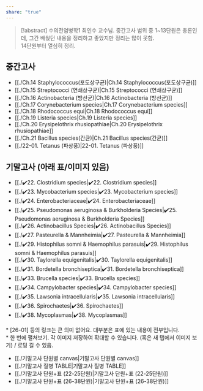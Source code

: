 ```yaml
---
share: "true"
---
```

>[!abstract] 수의전염병학1
>최인수 교수님.
>중간고사 범위 중 1~13단원은 총론인데, 그간 배웠던 내용을 정리하고 좋았지만 정리는 많이 못함.<br>
>14단원부터 열심히 정리.

## 중간고사

- [[./Ch.14 Staphylococcus(포도상구균)|Ch.14 Staphylococcus(포도상구균)]]
- [[./Ch.15 Streptococci (연쇄상구균)|Ch.15 Streptococci (연쇄상구균)]]
- [[./Ch.16 Actinobacteria (방선균)|Ch.16 Actinobacteria (방선균)]]
- [[./Ch.17 Corynebacterium species|Ch.17 Corynebacterium species]]
- [[./Ch.18 Rhodococcus equi|Ch.18 Rhodococcus equi]]
- [[./Ch.19 Listeria species|Ch.19 Listeria species]]
- [[./Ch.20 Erysipelothrix rhusiopathiae|Ch.20 Erysipelothrix rhusiopathiae]]
- [[./Ch.21 Bacillus species(간균)|Ch.21 Bacillus species(간균)]]
- [[./22-01. Tetanus (파상풍)|22-01. Tetanus (파상풍)]]

## 기말고사 (아래 표/이미지 있음)
- [[./✔️22. Clostridium species|✔️22. Clostridium species]]
- [[./✔️23. Mycobacterium species|✔️23. Mycobacterium species]]
- [[./✔️24. Enterobacteriaceae|✔️24. Enterobacteriaceae]]
- [[./✔️25. Pseudomonas aeruginosa & Burkholderia Species|✔️25. Pseudomonas aeruginosa & Burkholderia Species]]
- [[./✔️26. Actinobacillus Species|✔️26. Actinobacillus Species]]
- [[./✔️27. Pasteurella & Mannheimia|✔️27. Pasteurella & Mannheimia]]
- [[./✔️29. Histophilus somni & Haemophilus parasuis|✔️29. Histophilus somni & Haemophilus parasuis]]
- [[./✔️30. Taylorella equigenitalis|✔️30. Taylorella equigenitalis]]
- [[./✔️31. Bordetella bronchiseptica|✔️31. Bordetella bronchiseptica]]
- [[./✔️33. Brucella species|✔️33. Brucella species]]
- [[./✔️34. Campylobacter species|✔️34. Campylobacter species]]
- [[./✔️35. Lawsonia intracellularis|✔️35. Lawsonia intracellularis]]
- [[./✔️36. Spirochaetes|✔️36. Spirochaetes]]
- [[./✔️38. Mycoplasmas|✔️38. Mycoplasmas]]

\* [26-01] 등의 링크는 큰 의미 없어요. 대부분은 표에 있는 내용이 전부입니다.<br>
\* 한 번에 펼쳐보기. 각 이미지 저장하여 확대할 수 있습니다. (혹은 새 탭에서 이미지 보기) / 로딩 길 수 있음.
- [[./기말고사 단원별 canvas|기말고사 단원별 canvas]]
- [[./기말고사 질병 TABLE|기말고사 질병 TABLE]]
- [[./기말고사 단원+표 (22-25단원)|기말고사 단원+표 (22-25단원)]]
- [[./기말고사 단원+표 (26-38단원)|기말고사 단원+표 (26-38단원)]]
